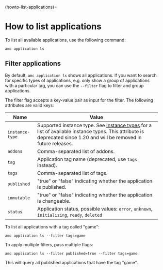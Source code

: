 (howto-list-applications)=
# How to list applications

To list all available applications, use the following command:

    amc application ls

## Filter applications

By default, `amc application ls` shows all applications. If you want to search for specific types of applications, e.g. only show a group of applications with a particular tag, you can use the `--filter` flag to filter and group applications.

The filter flag accepts a key-value pair as input for the filter. The following attributes are valid keys:

Name            |  Value
----------------|------------
`instance-type` |  Supported instance type. See [Instance types](https://discourse.ubuntu.com/t/application-manifest/24197#instance-type-1) for a list of available instance types. This attribute is deprecated since 1.20 and will be removed in future releases.
`addons`        |  Comma-separated list of addons.
`tag`           |  Application tag name (deprecated, use `tags` instead).
`tags`          |  Comma-separated list of tags.
`published`      |  "true" or "false" indicating whether the application is published.
`immutable`     |  "true" or "false" indicating whether the application is changeable.
`status`        |  Application status, possible values: `error`, `unknown`, `initializing`, `ready`, `deleted`

To list all applications with a tag called "game":

    amc application ls --filter tags=game

To apply multiple filters, pass multiple flags:

    amc application ls --filter published=true --filter tags=game

This will query all published applications that have the tag "game".
